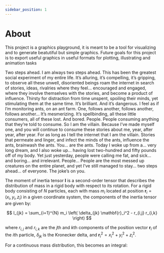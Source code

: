 ```yaml
---
sidebar_position: 1
---
```


# About

This project is a graphics playground, it is meant 
to be a tool for visualizing and to generate beatutiful
but simple graphics. Future goals for this project
is to export useful graphics in useful formats
for plotting, illustrating and animation tasks

Two steps ahead. I am always two steps ahead. This has been the greatest social experiment of my entire life.
It’s alluring, it’s compelling, it’s gripping, to observe all these unwell, disoriented beings roam the internet in search of stories, ideas, 
rivalries where they feel... encouraged and engaged, where they involve themselves with the stories, and become a product of influence. 
Thirsty for distraction from time unspent, spoiling their minds, yet stimulating them at the same time. It’s brilliant. And it’s dangerous. 
I feel as if I’m monitoring ants, on an ant farm. One, follows another, follows another, follows another... It’s mesmerizing. 
It’s spellbinding, all these little consumers, all of these lost. And bored. People. People consuming anything that they’re told to consume. So I am the villain. Because I’ve made myself one, and you will continue to consume these stories about me, year, after year, after year. For as long as I tell the internet that I am the villain. Stories that permeate and linger, and infect the minds of the ants, influence the ants, brainwash the ants. You... are the ants.
Today I woke up from a... very long dream, and I also woke up... having lost two-hundred and fifty pounds off of my body. Yet just yesterday, people were calling me fat, and sick... and boring... and irrelevant. People... People are the most messed up creatures on the entire planet, and yet I’ve still managed to stay... two steps ahead... of everyone. The joke’s on you.

The moment of inertia tensor $\mathbf{I}$ is a second-order tensor that describes the distribution of mass in a rigid body with respect to its rotation.
For a rigid body consisting of $N$ particles, each with mass $m_i$ located at position $\mathbf{r}_i = (x_i, y_i, z_i)$ in a given coordinate system, the components of the inertia tensor are given by:

$$
I_{jk} = \sum_{i=1}^{N} m_i \left( \delta_{jk} \mathbf{r}_i^2 - r_{i,j} r_{i,k} \right)
$$

where $r_{i,j}$ and $r_{i,k}$ are the $j$th and $k$th components of the position vector $\mathbf{r}_i$ of the $i$th particle, $\delta_{jk}$ is the Kronecker delta, and $\mathbf{r}_i^2 = x_i^2 + y_i^2 + z_i^2$.

For a continuous mass distribution, this becomes an integral:

<!-- && -->
<!-- I_{jk} = \int_V \rho(\mathbf{r}) \left( \delta_{jk} \mathbf{r}^2 - r_j r_k \right) dV -->
<!-- && -->

<!-- where $\rho(\mathbf{r})$ is the mass density function and $V$ is the volume of the rigid body. -->

<!-- The diagonal elements of the inertia tensor represent the moments of inertia about the coordinate axes: -->

<!-- && -->
<!-- I_{xx} = \int_V \rho(\mathbf{r}) (y^2 + z^2) \, dV -->
<!-- && -->
<!-- && -->
<!-- I_{yy} = \int_V \rho(\mathbf{r}) (x^2 + z^2) \, dV -->
<!-- && -->
<!-- && -->
<!-- I_{zz} = \int_V \rho(\mathbf{r}) (x^2 + y^2) \, dV -->
<!-- && -->

<!-- The off-diagonal elements are the products of inertia: -->

<!-- && -->
<!-- I_{xy} = I_{yx} = -\int_V \rho(\mathbf{r}) x y \, dV -->
<!-- && -->
<!-- && -->
<!-- I_{xz} = I_{zx} = -\int_V \rho(\mathbf{r}) x z \, dV -->
<!-- && -->
<!-- && -->
<!-- I_{yz} = I_{zy} = -\int_V \rho(\mathbf{r}) y z \, dV -->
<!-- && -->

<!-- Thus, the inertia tensor $\mathbf{I}$ can be written in matrix form as: -->

<!-- && -->
<!-- \mathbf{I} = \begin{pmatrix} -->
<!-- I_{xx} & I_{xy} & I_{xz} \\ -->
<!-- I_{yx} & I_{yy} & I_{yz} \\ -->
<!-- I_{zx} & I_{zy} & I_{zz} -->
<!-- \end{pmatrix} -->
<!-- && -->
